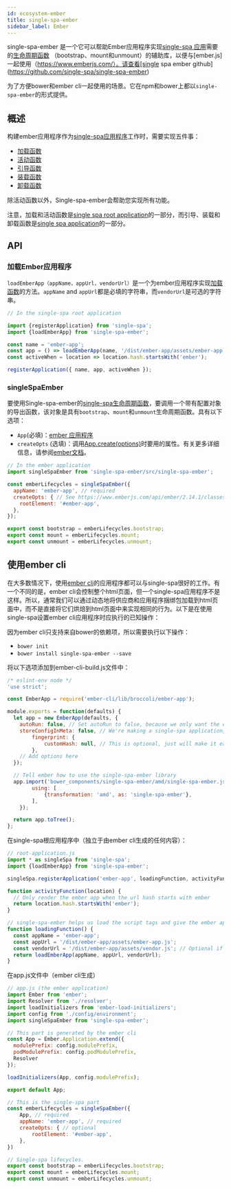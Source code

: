 ```yaml
---
id: ecosystem-ember
title: single-spa-ember
sidebar_label: Ember
---
```


single-spa-ember 是一个它可以帮助Ember应用程序实现[single-spa 应用](configuration#registering-applications)需要的[生命周期函数](building-applications.md#registered-application-lifecycle) （bootstrap、mount和unmount）的辅助库，以便与[ember.js]一起使用（https://www.emberjs.com/）。请查看[single spa ember github](https://github.com/single-spa/single-spa-ember)

为了方便bower和ember cli一起使用的场景。它在npm和bower上都以`single-spa-ember`的形式提供。

## 概述

构建ember应用程序作为[single-spa应用程序](https://github.com/single-spa/single-spa/blob/master/docs/applications.md#registered-applications)工作时，需要实现五件事：

- [加载函数](https://github.com/single-spa/single-spa/blob/master/docs/root-application.md#loading-function)
- [活动函数](https://github.com/single-spa/single-spa/blob/master/docs/root-application.md#activity-function)
- [引导函数](https://github.com/single-spa/single-spa/blob/master/docs/applications.md#bootstrap)
- [装载函数](https://github.com/single-spa/single-spa/blob/master/docs/applications.md#mount)
- [卸载函数](https://github.com/single-spa/single-spa/blob/master/docs/applications.md#unmount)

除活动函数以外，Single-spa-ember会帮助您实现所有功能。

注意，加载和活动函数是[single spa root application](https://github.com/single-spa/single-spa/blob/master/docs/root-application.md)的一部分，而引导、装载和卸载函数是[single spa application](https://github.com/single-spa/single-spa/blob/master/docs/applications.md)的一部分。

## API

### 加载Ember应用程序

`loadEmberApp（appName，appUrl，vendorUrl）`是一个为ember应用程序实现[加载函数](https://github.com/single-spa/single-spa/blob/master/docs/root-application.md#loading-function)的方法。`appName` and `appUrl`都是必填的字符串，而`vendorUrl`是可选的字符串。


```js
// In the single-spa root application

import {registerApplication} from 'single-spa';
import {loadEmberApp} from 'single-spa-ember';

const name = 'ember-app';
const app = () => loadEmberApp(name, '/dist/ember-app/assets/ember-app.js', '/dist/ember-app/assets/vendor.js');
const activeWhen = location => location.hash.startsWith('ember');

registerApplication({ name, app, activeWhen });
```

### singleSpaEmber
要使用Single-spa-ember的[single-spa生命周期函数](https://github.com/single-spa/single-spa/blob/master/docs/applications.md#application-lifecycle)，要调用一个带有配置对象的导出函数，该对象是具有`bootstrap`、`mount`和`unmount`生命周期函数。具有以下选项：

- `App`(必填)：[ember 应用程序](https://www.emberjs.com/api/ember/2.14.1/classes/Ember.Application)
- `createOpts` (选填)：调用[App.create(options)](https://www.emberjs.com/api/ember/2.14.1/classes/Ember.Application)时要用的属性。有关更多详细信息，请参阅[ember文档](https://www.emberjs.com/api/ember/2.14.1/classes/Ember.Application)。

```js
// In the ember application
import singleSpaEmber from 'single-spa-ember/src/single-spa-ember';

const emberLifecycles = singleSpaEmber({
  appName: 'ember-app', // required
  createOpts: { // See https://www.emberjs.com/api/ember/2.14.1/classes/Ember.Application
    rootElement: '#ember-app',
  },
});

export const bootstrap = emberLifecycles.bootstrap;
export const mount = emberLifecycles.mount;
export const unmount = emberLifecycles.unmount;
```

## 使用ember cli

在大多数情况下，使用[ember cli](https://ember-cli.com/)的应用程序都可以与single-spa很好的工作。有一个不同的是，ember cli会控制整个html页面，但一个single-spa应用程序不是这样。所以，通常我们可以通过动态地将供应商和应用程序捆绑包加载到html页面中，而不是直接将它们烘焙到html页面中来实现相同的行为。以下是在使用single-spa设置ember cli应用程序时应执行的已知操作：

因为ember cli只支持来自bower的依赖项，所以需要执行以下操作：

- `bower init`
- `bower install single-spa-ember --save`

将以下选项添加到ember-cli-build.js文件中：
```js
/* eslint-env node */
'use strict';

const EmberApp = require('ember-cli/lib/broccoli/ember-app');

module.exports = function(defaults) {
  let app = new EmberApp(defaults, {
    autoRun: false, // Set autoRun to false, because we only want the ember app to render to the DOM when single-spa tells it to.
    storeConfigInMeta: false, // We're making a single-spa application, which doesn't exclusively own the HTML file. So we don't want to have to have a `<meta>` tag for the ember environment to be initialized.
		fingerprint: {
			customHash: null, // This is optional, just will make it easier for you to have the same url every time you do an ember build.
		},
    // Add options here
  });

  // Tell ember how to use the single-spa-ember library
  app.import('bower_components/single-spa-ember/amd/single-spa-ember.js', {
		using: [
			{transformation: 'amd', as: 'single-spa-ember'},
		],
	});

  return app.toTree();
};
```

在single-spa根应用程序中（独立于由ember cli生成的任何内容）：


```js
// root-application.js
import * as singleSpa from 'single-spa';
import {loadEmberApp} from 'single-spa-ember';

singleSpa.registerApplication('ember-app', loadingFunction, activityFunction);

function activityFunction(location) {
  // Only render the ember app when the url hash starts with ember
  return location.hash.startsWith('ember');
}

// single-spa-ember helps us load the script tags and give the ember app module to single-spa.
function loadingFunction() {
  const appName = 'ember-app';
  const appUrl = '/dist/ember-app/assets/ember-app.js';
  const vendorUrl = '/dist/ember-app/assets/vendor.js'; // Optional if you have one vendor bundle used for many different ember apps
  return loadEmberApp(appName, appUrl, vendorUrl);
}
```

在app.js文件中（ember cli生成）

```js
// app.js (the ember application)
import Ember from 'ember';
import Resolver from './resolver';
import loadInitializers from 'ember-load-initializers';
import config from './config/environment';
import singleSpaEmber from 'single-spa-ember';

// This part is generated by the ember cli
const App = Ember.Application.extend({
  modulePrefix: config.modulePrefix,
  podModulePrefix: config.podModulePrefix,
  Resolver
});

loadInitializers(App, config.modulePrefix);

export default App;

// This is the single-spa part
const emberLifecycles = singleSpaEmber({
	App, // required
	appName: 'ember-app', // required
	createOpts: { // optional
		rootElement: '#ember-app',
	},
})

// Single-spa lifecycles.
export const bootstrap = emberLifecycles.bootstrap;
export const mount = emberLifecycles.mount;
export const unmount = emberLifecycles.unmount;
```
